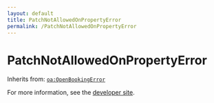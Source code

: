 ```yaml
---
layout: default
title: PatchNotAllowedOnPropertyError
permalink: /PatchNotAllowedOnPropertyError
---
```


# PatchNotAllowedOnPropertyError


Inherits from: [`oa:OpenBookingError`](https://openactive.io/OpenBookingError)

For more information, see the [developer site](https://developer.openactive.io/data-model/types/).
